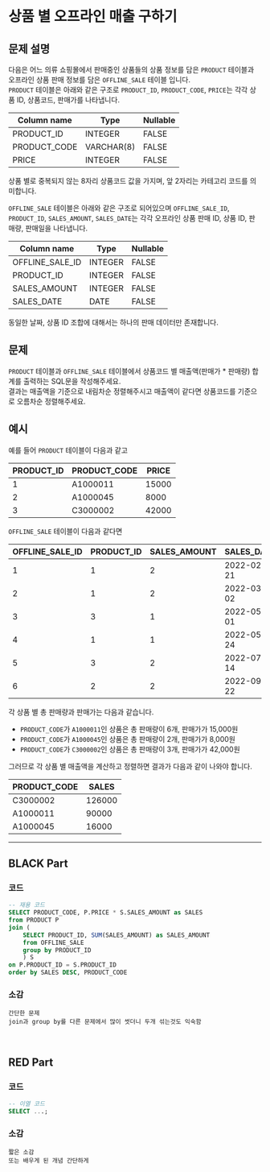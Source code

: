 # 상품 별 오프라인 매출 구하기

## 문제 설명
다음은 어느 의류 쇼핑몰에서 판매중인 상품들의 상품 정보를 담은 `PRODUCT` 테이블과 오프라인 상품 판매 정보를 담은 `OFFLINE_SALE` 테이블 입니다.  
`PRODUCT` 테이블은 아래와 같은 구조로 `PRODUCT_ID`, `PRODUCT_CODE`, `PRICE`는 각각 상품 ID, 상품코드, 판매가를 나타냅니다.

| Column name   | Type        | Nullable |
|---------------|-------------|----------|
| PRODUCT_ID    | INTEGER     | FALSE    |
| PRODUCT_CODE  | VARCHAR(8)  | FALSE    |
| PRICE         | INTEGER     | FALSE    |

상품 별로 중복되지 않는 8자리 상품코드 값을 가지며, 앞 2자리는 카테고리 코드를 의미합니다.

`OFFLINE_SALE` 테이블은 아래와 같은 구조로 되어있으며 `OFFLINE_SALE_ID`, `PRODUCT_ID`, `SALES_AMOUNT`, `SALES_DATE`는 각각 오프라인 상품 판매 ID, 상품 ID, 판매량, 판매일을 나타냅니다.

| Column name     | Type      | Nullable |
|-----------------|-----------|----------|
| OFFLINE_SALE_ID | INTEGER   | FALSE    |
| PRODUCT_ID      | INTEGER   | FALSE    |
| SALES_AMOUNT    | INTEGER   | FALSE    |
| SALES_DATE      | DATE      | FALSE    |

동일한 날짜, 상품 ID 조합에 대해서는 하나의 판매 데이터만 존재합니다.

## 문제
`PRODUCT` 테이블과 `OFFLINE_SALE` 테이블에서 상품코드 별 매출액(판매가 * 판매량) 합계를 출력하는 SQL문을 작성해주세요.  
결과는 매출액을 기준으로 내림차순 정렬해주시고 매출액이 같다면 상품코드를 기준으로 오름차순 정렬해주세요.

## 예시
예를 들어 `PRODUCT` 테이블이 다음과 같고

| PRODUCT_ID | PRODUCT_CODE | PRICE |
|------------|--------------|-------|
| 1          | A1000011     | 15000 |
| 2          | A1000045     | 8000  |
| 3          | C3000002     | 42000 |

`OFFLINE_SALE` 테이블이 다음과 같다면

| OFFLINE_SALE_ID | PRODUCT_ID | SALES_AMOUNT | SALES_DATE  |
|-----------------|------------|--------------|-------------|
| 1               | 1          | 2            | 2022-02-21  |
| 2               | 1          | 2            | 2022-03-02  |
| 3               | 3          | 1            | 2022-05-01  |
| 4               | 1          | 1            | 2022-05-24  |
| 5               | 3          | 2            | 2022-07-14  |
| 6               | 2          | 2            | 2022-09-22  |

각 상품 별 총 판매량과 판매가는 다음과 같습니다.
- `PRODUCT_CODE`가 `A1000011`인 상품은 총 판매량이 6개, 판매가가 15,000원
- `PRODUCT_CODE`가 `A1000045`인 상품은 총 판매량이 2개, 판매가가 8,000원
- `PRODUCT_CODE`가 `C3000002`인 상품은 총 판매량이 3개, 판매가가 42,000원

그러므로 각 상품 별 매출액을 계산하고 정렬하면 결과가 다음과 같이 나와야 합니다.

| PRODUCT_CODE | SALES  |
|--------------|--------|
| C3000002     | 126000 |
| A1000011     | 90000  |
| A1000045     | 16000  |


---

## BLACK Part

### 코드
```sql
-- 재용 코드
SELECT PRODUCT_CODE, P.PRICE * S.SALES_AMOUNT as SALES
from PRODUCT P 
join (
    SELECT PRODUCT_ID, SUM(SALES_AMOUNT) as SALES_AMOUNT
    from OFFLINE_SALE 
    group by PRODUCT_ID
    ) S
on P.PRODUCT_ID = S.PRODUCT_ID
order by SALES DESC, PRODUCT_CODE

```
### 소감
```plaintext
간단한 문제
join과 group by를 다른 문제에서 많이 썻더니 두개 섞는것도 익숙함
```

<br/>


## RED Part

### 코드
```sql
-- 이열 코드
SELECT ...;
```
### 소감
```plaintext
짧은 소감
또는 배우게 된 개념 간단하게
```
